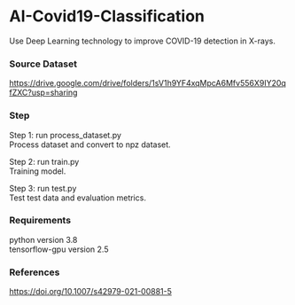 # AI-Covid19-Classification
Use Deep Learning technology to improve COVID-19 detection in X-rays.

### Source Dataset
https://drive.google.com/drive/folders/1sV1h9YF4xqMpcA6Mfv556X9IY20qfZXC?usp=sharing

### Step
Step 1: run process_dataset.py<br>
Process dataset and convert to npz dataset.<br>

Step 2: run train.py<br>
Training model.<br>

Step 3: run test.py<br>
Test test data and evaluation metrics.<br>

### Requirements
python version 3.8<br>
tensorflow-gpu version 2.5<br>

### References
https://doi.org/10.1007/s42979-021-00881-5
